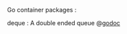 Go container packages :

deque : A double ended queue
@[godoc](http://godoc.org/github.com/notnot/container/deque)



